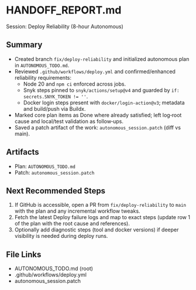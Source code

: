 # HANDOFF_REPORT.md

Session: Deploy Reliability (8-hour Autonomous)

## Summary
- Created branch `fix/deploy-reliability` and initialized autonomous plan in `AUTONOMOUS_TODO.md`.
- Reviewed `.github/workflows/deploy.yml` and confirmed/enhanced reliability requirements:
  - Node 20 and `npm ci` enforced across jobs.
  - Snyk steps pinned to `snyk/actions/setup@v4` and guarded by `if: secrets.SNYK_TOKEN != ''`.
  - Docker login steps present with `docker/login-action@v3`; metadata and build/push via Buildx.
- Marked core plan items as Done where already satisfied; left log‑root cause and local/test validation as follow‑ups.
- Saved a patch artifact of the work: `autonomous_session.patch` (diff vs main).

## Artifacts
- Plan: `AUTONOMOUS_TODO.md`
- Patch: `autonomous_session.patch`

## Next Recommended Steps
1. If GitHub is accessible, open a PR from `fix/deploy-reliability` to `main` with the plan and any incremental workflow tweaks.
2. Fetch the latest Deploy failure logs and map to exact steps (update row 1 of the plan with the root cause and references).
3. Optionally add diagnostic steps (tool and docker versions) if deeper visibility is needed during deploy runs.

## File Links
- AUTONOMOUS_TODO.md (root)
- .github/workflows/deploy.yml
- autonomous_session.patch
